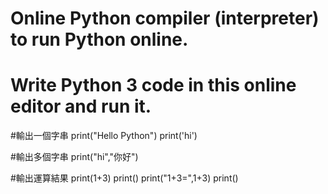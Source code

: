 
# Online Python compiler (interpreter) to run Python online.
# Write Python 3 code in this online editor and run it.
#輸出一個字串
print("Hello Python")
print('hi')



#輸出多個字串
print("hi","你好")


#輸出運算結果
print(1+3)
print()
print("1+3=",1+3)
print()